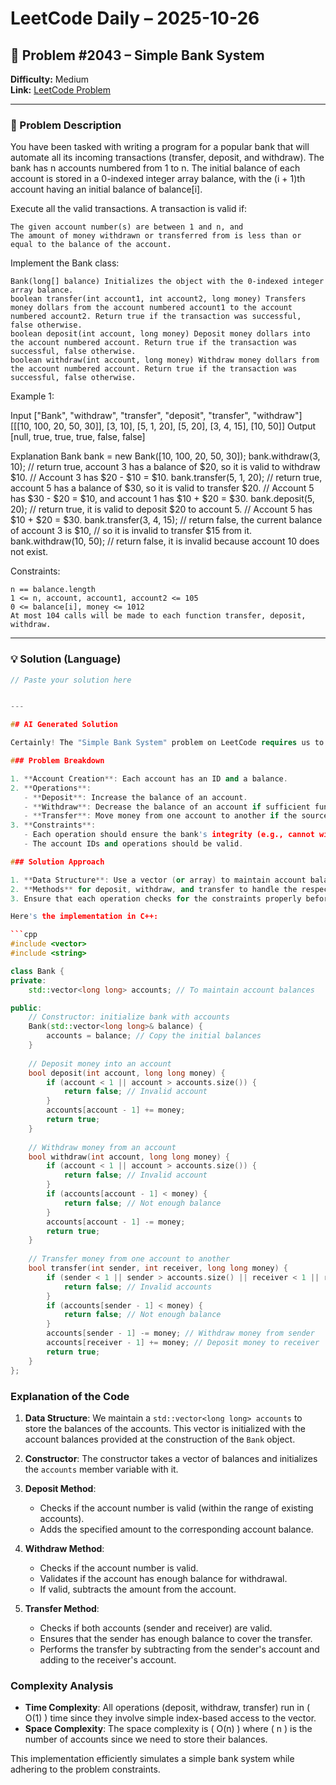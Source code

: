 # LeetCode Daily – 2025-10-26

## 🧠 Problem #2043 – **Simple Bank System**
**Difficulty:** Medium  
**Link:** [LeetCode Problem](https://leetcode.com/problems/simple-bank-system)

---

### 📝 Problem Description

You have been tasked with writing a program for a popular bank that will automate all its incoming transactions (transfer, deposit, and withdraw). The bank has n accounts numbered from 1 to n. The initial balance of each account is stored in a 0-indexed integer array balance, with the (i + 1)th account having an initial balance of balance[i].

Execute all the valid transactions. A transaction is valid if:


	The given account number(s) are between 1 and n, and
	The amount of money withdrawn or transferred from is less than or equal to the balance of the account.


Implement the Bank class:


	Bank(long[] balance) Initializes the object with the 0-indexed integer array balance.
	boolean transfer(int account1, int account2, long money) Transfers money dollars from the account numbered account1 to the account numbered account2. Return true if the transaction was successful, false otherwise.
	boolean deposit(int account, long money) Deposit money dollars into the account numbered account. Return true if the transaction was successful, false otherwise.
	boolean withdraw(int account, long money) Withdraw money dollars from the account numbered account. Return true if the transaction was successful, false otherwise.


 
Example 1:


Input
[&quot;Bank&quot;, &quot;withdraw&quot;, &quot;transfer&quot;, &quot;deposit&quot;, &quot;transfer&quot;, &quot;withdraw&quot;]
[[[10, 100, 20, 50, 30]], [3, 10], [5, 1, 20], [5, 20], [3, 4, 15], [10, 50]]
Output
[null, true, true, true, false, false]

Explanation
Bank bank = new Bank([10, 100, 20, 50, 30]);
bank.withdraw(3, 10);    // return true, account 3 has a balance of $20, so it is valid to withdraw $10.
                         // Account 3 has $20 - $10 = $10.
bank.transfer(5, 1, 20); // return true, account 5 has a balance of $30, so it is valid to transfer $20.
                         // Account 5 has $30 - $20 = $10, and account 1 has $10 + $20 = $30.
bank.deposit(5, 20);     // return true, it is valid to deposit $20 to account 5.
                         // Account 5 has $10 + $20 = $30.
bank.transfer(3, 4, 15); // return false, the current balance of account 3 is $10,
                         // so it is invalid to transfer $15 from it.
bank.withdraw(10, 50);   // return false, it is invalid because account 10 does not exist.


 
Constraints:


	n == balance.length
	1 <= n, account, account1, account2 <= 105
	0 <= balance[i], money <= 1012
	At most 104 calls will be made to each function transfer, deposit, withdraw.

---

### 💡 Solution (Language)

```cpp
// Paste your solution here


---

## AI Generated Solution

Certainly! The "Simple Bank System" problem on LeetCode requires us to simulate a bank system where users can perform various operations like creating an account, depositing money, withdrawing money, and transferring money between accounts.

### Problem Breakdown

1. **Account Creation**: Each account has an ID and a balance.
2. **Operations**:
   - **Deposit**: Increase the balance of an account.
   - **Withdraw**: Decrease the balance of an account if sufficient funds are available.
   - **Transfer**: Move money from one account to another if the source account has enough funds.
3. **Constraints**: 
   - Each operation should ensure the bank's integrity (e.g., cannot withdraw more than the available balance).
   - The account IDs and operations should be valid.

### Solution Approach

1. **Data Structure**: Use a vector (or array) to maintain account balances based on account IDs.
2. **Methods** for deposit, withdraw, and transfer to handle the respective operations.
3. Ensure that each operation checks for the constraints properly before proceeding.

Here's the implementation in C++:

```cpp
#include <vector>
#include <string>

class Bank {
private:
    std::vector<long long> accounts; // To maintain account balances

public:
    // Constructor: initialize bank with accounts
    Bank(std::vector<long long>& balance) {
        accounts = balance; // Copy the initial balances
    }
    
    // Deposit money into an account
    bool deposit(int account, long long money) {
        if (account < 1 || account > accounts.size()) {
            return false; // Invalid account
        }
        accounts[account - 1] += money;
        return true;
    }
    
    // Withdraw money from an account
    bool withdraw(int account, long long money) {
        if (account < 1 || account > accounts.size()) {
            return false; // Invalid account
        }
        if (accounts[account - 1] < money) {
            return false; // Not enough balance
        }
        accounts[account - 1] -= money;
        return true;
    }
    
    // Transfer money from one account to another
    bool transfer(int sender, int receiver, long long money) {
        if (sender < 1 || sender > accounts.size() || receiver < 1 || receiver > accounts.size()) {
            return false; // Invalid accounts
        }
        if (accounts[sender - 1] < money) {
            return false; // Not enough balance
        }
        accounts[sender - 1] -= money; // Withdraw money from sender
        accounts[receiver - 1] += money; // Deposit money to receiver
        return true;
    }
};
```

### Explanation of the Code

1. **Data Structure**: We maintain a `std::vector<long long> accounts` to store the balances of the accounts. This vector is initialized with the account balances provided at the construction of the `Bank` object.

2. **Constructor**: The constructor takes a vector of balances and initializes the `accounts` member variable with it.

3. **Deposit Method**:
   - Checks if the account number is valid (within the range of existing accounts).
   - Adds the specified amount to the corresponding account balance.

4. **Withdraw Method**:
   - Checks if the account number is valid.
   - Validates if the account has enough balance for withdrawal.
   - If valid, subtracts the amount from the account.

5. **Transfer Method**:
   - Checks if both accounts (sender and receiver) are valid.
   - Ensures that the sender has enough balance to cover the transfer.
   - Performs the transfer by subtracting from the sender's account and adding to the receiver's account.

### Complexity Analysis
- **Time Complexity**: All operations (deposit, withdraw, transfer) run in \( O(1) \) time since they involve simple index-based access to the vector.
- **Space Complexity**: The space complexity is \( O(n) \) where \( n \) is the number of accounts since we need to store their balances.

This implementation efficiently simulates a simple bank system while adhering to the problem constraints.
